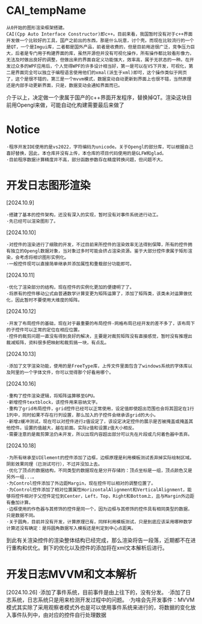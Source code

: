 # CAI_tempName
    从0开始的图形渲染框架搭建。
    CAI(Cpp Auto Interface Constructor)即c++。目前来看，我国暂时没有对于c++界面开发做一个比较好的工具，国产之前出的东西，那是什么玩意，讨个壳。而现在比较流行的一个是QT，一个是Imgui库，二者都是国外产品，前者是收费的，但是目前用途很广泛，竞争压力巨大，后者是专门用于构建界面的库，虽然开源但并没有可视化操作，所有操作都比较看形像力，无法及时做出良好的调整，但做出来的界面自定义功能强大，效率高，属于无状态的一种。在开发过众多的WPF应用后，个人觉得WPF的许多设计相当好，第一是可以在VS下开发，可视化，第二是界面完全可以独立于编程语言使用他们的xmal(派生于xml)即可，这个操作类似于网页了，这个是很不错的，第三是一个mvvm模式，数据变动自动更新到界面上也很不错，当然原理还是内部手动更新界面，只是，数据变动会通知界面而已。
介于以上，决定做一个隶属于国产的c++界面开发程序，替换掉QT。渲染这块目前用Opengl来做，可能自动化构建需要最后来做了

# Notice
    ·程序开发IDE使用的是vs2022，字符编码为unicode。关于Opengl的部分库，可以根据自己喜好替换，因此，本仓库并没有上传，本仓库的项目代码使用的是GLFW和glad。
    ·目前程序数据计算精度并不高，部分函数参数存在精度转换问题，但问题不大。
# 开发日志图形渲染
[2024.10.9]

    ·搭建了基本的控件架构，还没有深入的实现，暂时没有对事件系统进行动工。
    ·先已经可以渲染图形了。
    
[2024.10.10]

    ·对控件的渲染进行了细致的开发，不过目前来所控件的渲染效率无法得到保障，所有的控件拥有独立的Opengl数据对象，当对象过多时可能会挤占渲染资源。鉴于大部分控件隶属于矩形渲染，会考虑将相识图形实例化。
    ·一般控件现可以直接简单继承并添加属性和重载部分功能即可。
    
[2024.10.11]

    ·优化了渲染部分的结构，现在控件的实例化更加的便捷明了了。
    ·将原有的控件移动公式由普通数学计算变更为矩阵运算了，添加了矩阵类，该类未对运算做优化，因此暂时不要使用大维度的矩阵。
    
[2024.10.12]

    ·开发了布局控件的基础，现在对于最重要的布局控件-网格布局已经开发的差不多了，该布局下的子控件可以正常的定位在相应位置。
    ·控件的裁剪问题一直没有得到良好的解决，主要是对裁剪矩阵没有直接感觉，暂时没有推理出裁减矩阵，资料很多把映射和裁剪搞一块，有点乱。
    
[2024.10.13]

    ·添加了文字渲染功能，使用的是FreeType库，上传文件里面包含了windows系统的字体库以及阿里的一个字体文件，你可以觉得那个好看用哪个。

[2024.10.16]

    ·重构了控件渲染逻辑，将矩阵运算移至GPU。
    ·新增控件textblock，该控件用来容纳文字。
    ·重构了grid布局控件，grid控件已经可以正常使用，设定值即使超出范围也会将其固定在1行1列中，同时如果不存在行列设置，那么加入的子控件会继承该grid的大小。
    ·新增z缓冲测试，现在可以对控件进行z值设定了，该设定决定控件的展示是否被掩盖或掩盖其他控件。设置的值越大，越在前面。实际z值和设置z值大小相反。
    ·需要注意的是裁剪算法仍未开发，所以出现内容超出部分可以先在片段或几何着色器中丢弃。

[2024.10.18]

    ·为所有继承至UIElement的控件添加了边框，边框原理是利用模板测试丢弃掉实际绘制区域。阴影效果同理（已测试可行），不过并没加上去。
    ·优化了顶点的数据结构，不同类型的数据现在是分开存储的：顶点坐标是一组，顶点颜色又是另外一组...。
    ·为Control控件添加了外边距Margin，现在控件可以相对的调整位置了。
    ·为Control控件添加了相对位置属性HorizontalAlignment和VerticalAlignment，能够将控件相对于父控件定位到Center，Left，Top，Right和Bottom上，且与Margin外边距有叠加计算。
    ·边框使用的作色器与其修饰的控件是同一个，因为边框与其修饰的控件具有相同类型的数据，只是数据不同。
    ·关于圆角，目前并没有开发，计算原理已有，同样利用模板测试，只是到底应该采用哪种数学计算还没有确定：是将圆角数据写入模板还是判定到中心点距离。
到此有关渲染控件的渲染整体结构已经完成，那么渲染将告一段落，近期都不在进行重构和优化。剩下的优化以及控件的添加将在xml文本解析后进行。
# 开发日志MVVM和文本解析

[2024.10.26]
    ·添加了事件系统，目前事件是由上往下的，没有分发。
    ·添加了日志系统，日志系统只是用来检测开发过程中的问题。
    ·为啥会先开发事件：MVVM模式其实除了采用观察者模式外也是可以使用事件系统来进行的，将数据的变化放入事件队列中，由对应的控件自行处理数据
